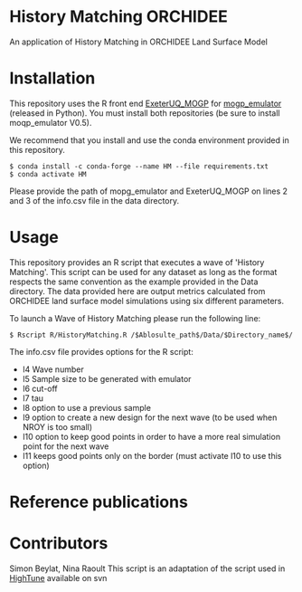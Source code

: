 History Matching ORCHIDEE
=========================
An application of History Matching in ORCHIDEE Land Surface Model

Installation
============

This repository uses the R front end [ExeterUQ_MOGP](https://github.com/BayesExeter/ExeterUQ_MOGP) for [mogp_emulator](https://github.com/alan-turing-institute/mogp_emulator) (released in Python).  You must install both repositories (be sure to install moqp_emulator V0.5).

We recommend that you install and use the conda environment provided in this repository. 

    $ conda install -c conda-forge --name HM --file requirements.txt 
    $ conda activate HM

Please provide the path of mopg_emulator and ExeterUQ_MOGP on lines 2 and 3 of the info.csv file in the data directory.  
    
Usage
=====

This repository provides an R script that executes a wave of 'History Matching'. This script can be used for any dataset as long as the format respects the same convention as the example provided in the Data directory. The data provided here are output metrics calculated from ORCHIDEE land surface model simulations using six different parameters. 

To launch a Wave of History Matching please run the following line: 

    $ Rscript R/HistoryMatching.R /$Ablosulte_path$/Data/$Directory_name$/ 

The info.csv file provides options for the R script: 
+ l4 Wave number 
+ l5 Sample size to be generated with emulator 
+ l6 cut-off
+ l7 tau
+ l8 option to use a previous sample
+ l9 option to create a new design for the next wave (to be used when NROY is too small) 
+ l10 option to keep good points in order to have a more real simulation point for the next wave
+ l11 keeps good points only on the border (must activate l10 to use this option) 

Reference publications
======================

Contributors
============
Simon Beylat, Nina Raoult 
This script is an adaptation of the script used in [HighTune](https://svn.lmd.jussieu.fr/HighTune/) available on svn
